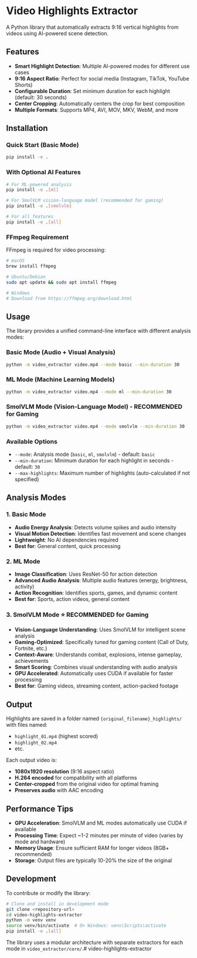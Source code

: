 # Video Highlights Extractor

A Python library that automatically extracts 9:16 vertical highlights from videos using AI-powered scene detection.

## Features

- **Smart Highlight Detection**: Multiple AI-powered modes for different use cases
- **9:16 Aspect Ratio**: Perfect for social media (Instagram, TikTok, YouTube Shorts)
- **Configurable Duration**: Set minimum duration for each highlight (default: 30 seconds)
- **Center Cropping**: Automatically centers the crop for best composition
- **Multiple Formats**: Supports MP4, AVI, MOV, MKV, WebM, and more

## Installation

### Quick Start (Basic Mode)
```bash
pip install -e .
```

### With Optional AI Features
```bash
# For ML-powered analysis
pip install -e .[ml]

# For SmolVLM vision-language model (recommended for gaming)
pip install -e .[smolvlm]

# For all features
pip install -e .[all]
```

### FFmpeg Requirement
FFmpeg is required for video processing:
```bash
# macOS
brew install ffmpeg

# Ubuntu/Debian
sudo apt update && sudo apt install ffmpeg

# Windows
# Download from https://ffmpeg.org/download.html
```

## Usage

The library provides a unified command-line interface with different analysis modes:

### Basic Mode (Audio + Visual Analysis)
```bash
python -m video_extractor video.mp4 --mode basic --min-duration 30
```

### ML Mode (Machine Learning Models)
```bash
python -m video_extractor video.mp4 --mode ml --min-duration 30
```

### SmolVLM Mode (Vision-Language Model) - **RECOMMENDED for Gaming**
```bash
python -m video_extractor video.mp4 --mode smolvlm --min-duration 30
```

### Available Options

- `--mode`: Analysis mode (`basic`, `ml`, `smolvlm`) - default: `basic`
- `--min-duration`: Minimum duration for each highlight in seconds - default: `30`
- `--max-highlights`: Maximum number of highlights (auto-calculated if not specified)

## Analysis Modes

### 1. Basic Mode
- **Audio Energy Analysis**: Detects volume spikes and audio intensity
- **Visual Motion Detection**: Identifies fast movement and scene changes
- **Lightweight**: No AI dependencies required
- **Best for**: General content, quick processing

### 2. ML Mode
- **Image Classification**: Uses ResNet-50 for action detection
- **Advanced Audio Analysis**: Multiple audio features (energy, brightness, activity)
- **Action Recognition**: Identifies sports, games, and dynamic content
- **Best for**: Sports, action videos, general content

### 3. SmolVLM Mode ⭐ **RECOMMENDED for Gaming**
- **Vision-Language Understanding**: Uses SmolVLM for intelligent scene analysis
- **Gaming-Optimized**: Specifically tuned for gaming content (Call of Duty, Fortnite, etc.)
- **Context-Aware**: Understands combat, explosions, intense gameplay, achievements
- **Smart Scoring**: Combines visual understanding with audio analysis
- **GPU Accelerated**: Automatically uses CUDA if available for faster processing
- **Best for**: Gaming videos, streaming content, action-packed footage

## Output

Highlights are saved in a folder named `{original_filename}_highlights/` with files named:
- `highlight_01.mp4` (highest scored)
- `highlight_02.mp4`
- etc.

Each output video is:
- **1080x1920 resolution** (9:16 aspect ratio)
- **H.264 encoded** for compatibility with all platforms
- **Center-cropped** from the original video for optimal framing
- **Preserves audio** with AAC encoding

## Performance Tips

- **GPU Acceleration**: SmolVLM and ML modes automatically use CUDA if available
- **Processing Time**: Expect ~1-2 minutes per minute of video (varies by mode and hardware)
- **Memory Usage**: Ensure sufficient RAM for longer videos (8GB+ recommended)
- **Storage**: Output files are typically 10-20% the size of the original

## Development

To contribute or modify the library:

```bash
# Clone and install in development mode
git clone <repository-url>
cd video-highlights-extractor
python -m venv venv
source venv/bin/activate  # On Windows: venv\Scripts\activate
pip install -e .[all]
```

The library uses a modular architecture with separate extractors for each mode in `video_extractor/core/`.# video-highlights-extractor
